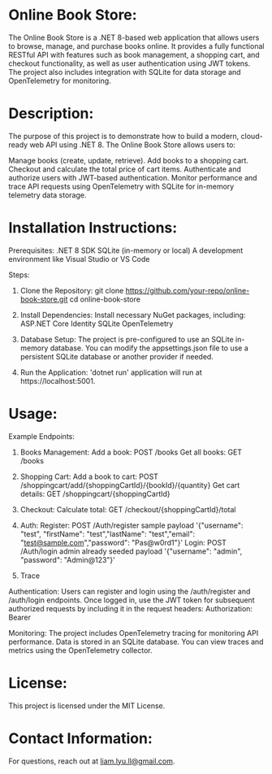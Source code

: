 # Online Book Store: 
The Online Book Store is a .NET 8-based web application that allows users to browse, manage, and purchase books online. It provides a fully functional RESTful API with features such as book management, a shopping cart, and checkout functionality, as well as user authentication using JWT tokens. The project also includes integration with SQLite for data storage and OpenTelemetry for monitoring.

# Description: 
The purpose of this project is to demonstrate how to build a modern, cloud-ready web API using .NET 8. The Online Book Store allows users to:

Manage books (create, update, retrieve).
Add books to a shopping cart.
Checkout and calculate the total price of cart items.
Authenticate and authorize users with JWT-based authentication.
Monitor performance and trace API requests using OpenTelemetry with SQLite for in-memory telemetry data storage.

# Installation Instructions: 
Prerequisites:
.NET 8 SDK
SQLite (in-memory or local)
A development environment like Visual Studio or VS Code

Steps:
1. Clone the Repository:
git clone https://github.com/your-repo/online-book-store.git
cd online-book-store

2. Install Dependencies: Install necessary NuGet packages, including:
ASP.NET Core Identity
SQLite
OpenTelemetry

3. Database Setup: The project is pre-configured to use an SQLite in-memory database. You can modify the appsettings.json file to use a persistent SQLite database or another provider if needed.

4. Run the Application:
'dotnet run'
application will run at https://localhost:5001.

# Usage: 
Example Endpoints:
1. Books Management:
Add a book: POST /books
Get all books: GET /books

2. Shopping Cart:
Add a book to cart: POST /shoppingcart/add/{shoppingCartId}/{bookId}/{quantity}
Get cart details: GET /shoppingcart/{shoppingCartId}

3. Checkout:
Calculate total: GET /checkout/{shoppingCartId}/total

4. Auth:
Register: POST /Auth/register sample payload '{"username": "test", "firstName": "test","lastName": "test","email": "test@sample.com","password": "Pas@w0rd1"}'
Login: POST /Auth/login admin already seeded payload '{"username": "admin", "password": "Admin@123"}'
6. Trace

Authentication:
Users can register and login using the /auth/register and /auth/login endpoints. Once logged in, use the JWT token for subsequent authorized requests by including it in the request headers:
Authorization: Bearer <token>

Monitoring:
The project includes OpenTelemetry tracing for monitoring API performance. Data is stored in an SQLite database. You can view traces and metrics using the OpenTelemetry collector.

# License: 
This project is licensed under the MIT License.

# Contact Information: 
For questions, reach out at liam.lyu.ll@gmail.com.
